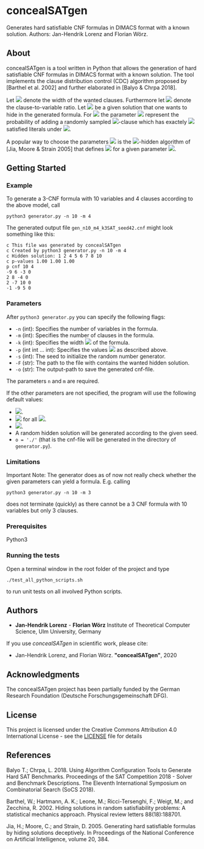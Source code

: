 # concealSATgen
Generates hard satisfiable CNF formulas in DIMACS format with a known solution. Authors: Jan-Hendrik Lorenz and Florian Wörz.

## About

concealSATgen is a tool written in Python that allows the generation of hard satisfiable CNF formulas in DIMACS format with a known solution.
The tool implements the clause distribution control (CDC) algorithm proposed by [Barthel et al. 2002] and further elaborated in [Balyo & Chrpa 2018].

Let <img src="https://render.githubusercontent.com/render/math?math=k"> denote the width of the wanted clauses. Furthermore let <img src="https://render.githubusercontent.com/render/math?math=r"> denote the clause-to-variable ratio.
Let <img src="https://render.githubusercontent.com/render/math?math=\alpha"> be a given solution that one wants to hide in the generated formula.
For <img src="https://render.githubusercontent.com/render/math?math=i=1,\dots,k"> the parameter <img src="https://render.githubusercontent.com/render/math?math=0<p_i<1"> represent the probability of adding a randomly sampled <img src="https://render.githubusercontent.com/render/math?math=k">-clause which has exactely <img src="https://render.githubusercontent.com/render/math?math=i"> satisfied literals under <img src="https://render.githubusercontent.com/render/math?math=\alpha">.

A popular way to choose the parameters <img src="https://render.githubusercontent.com/render/math?math=p_i"> is the <img src="https://render.githubusercontent.com/render/math?math=q">-hidden algorithm of [Jia, Moore & Strain 2005] that defines <img src="https://render.githubusercontent.com/render/math?math=p_i=q^{i}"> for a given parameter <img src="https://render.githubusercontent.com/render/math?math=q">.

## Getting Started

### Example

To generate a 3-CNF formula with 10 variables and 4 clauses according to the above model, call
```
python3 generator.py -n 10 -m 4
```

The generated output file `gen_n10_m4_k3SAT_seed42.cnf` might look something like this:
```
c This file was generated by concealSATgen
c Created by python3 generator.py -n 10 -m 4
c Hidden solution: 1 2 4 5 6 7 8 10
c p-values 1.00 1.00 1.00
p cnf 10 4
-9 6 -3 0
2 8 -4 0
2 -7 10 0
-1 -9 5 0
```

### Parameters

After `python3 generator.py` you can specify the following flags:
* `-n` (int): Specifies the number of variables in the formula.
* `-m` (int): Specifies the number of clauses in the formula.
* `-k` (int): Specifies the width <img src="https://render.githubusercontent.com/render/math?math=k"> of the formula.
* `-p` (int int ... int): Specifies the values <img src="https://render.githubusercontent.com/render/math?math=p_1,\dots,p_k"> as described above.
* `-s` (int): The seed to initialize the random number generator.
* `-F` (str): The path to the file with contains the wanted hidden solution.
* `-o` (str): The output-path to save the generated cnf-file.

The parameters `n` and `m` are required.

If the other parameters are not specified, the program will use the following default values:
* <img src="https://render.githubusercontent.com/render/math?math=k=3">.
* <img src="https://render.githubusercontent.com/render/math?math=p_i=1.0"> for all <img src="https://render.githubusercontent.com/render/math?math=i=1,\dots,k">.
* <img src="https://render.githubusercontent.com/render/math?math=s=42">.
* A random hidden solution will be generated according to the given seed.
* `o = './'` (that is the cnf-file will be generated in the directory of `generator.py`).

### Limitations

Important Note: The generator does as of now not really check whether the given parameters can yield a formula. E.g. calling
```
python3 generator.py -n 10 -m 3
```
does not terminate (quickly) as there cannot be a 3 CNF formula with 10 variables but only 3 clauses.

### Prerequisites

Python3

### Running the tests

Open a terminal window in the root folder of the project and type
```
./test_all_python_scripts.sh
```
to run unit tests on all involved Python scripts.

## Authors

* **Jan-Hendrik Lorenz** - **Florian Wörz** Institute of Theoretical Computer Science, Ulm University, Germany

If you use _concealSATgen_ in scientific work, please cite:

* Jan-Hendrik Lorenz, and Florian Wörz. **"concealSATgen"**, 2020

## Acknowledgments

The concealSATgen project has been partially funded by the German Research Foundation (Deutsche Forschungsgemeinschaft DFG).

## License

This project is licensed under the Creative Commons Attribution 4.0 International License - see the [LICENSE](LICENSE) file for details

## References

Balyo T.; Chrpa, L. 2018.
Using Algorithm Configuration Tools to Generate Hard SAT Benchmarks.
Proceedings of the SAT Competition 2018 - Solver and Benchmark Descriptions.
The Eleventh International Symposium on Combinatorial Search (SoCS 2018).

Barthel, W.; Hartmann, A. K.; Leone, M.; Ricci-Tersenghi, F.; Weigt, M.; and Zecchina, R. 2002.
Hiding solutions in random satisfiability problems: A statistical mechanics approach.
Physical review letters 88(18):188701.

Jia, H.; Moore, C.; and Strain, D. 2005. 
Generating hard satisfiable formulas by hiding solutions deceptively.
In Proceedings of the National Conference on Artificial Intelligence, volume 20, 384.


